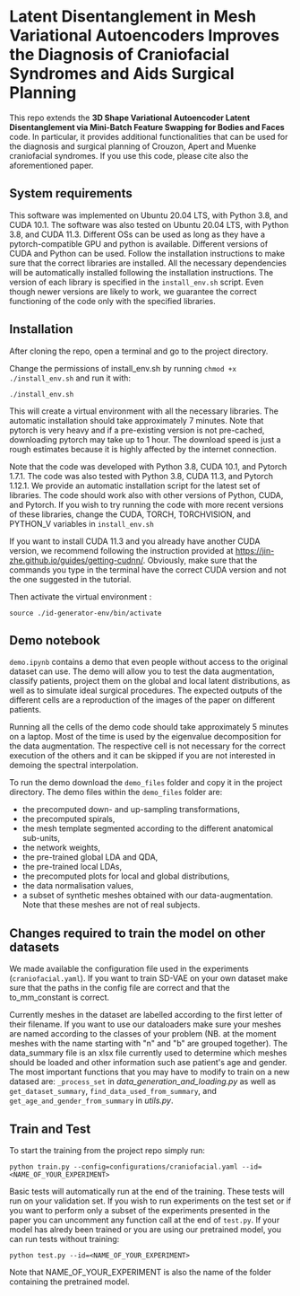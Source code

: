# Latent Disentanglement in Mesh Variational Autoencoders Improves the Diagnosis of Craniofacial Syndromes and Aids Surgical Planning

This repo extends the **3D Shape Variational Autoencoder Latent Disentanglement 
via Mini-Batch Feature Swapping for Bodies and Faces** code. In particular, 
it provides additional functionalities that can be used for the diagnosis 
and surgical planning of Crouzon, Apert and Muenke craniofacial syndromes. 
If you use this code, please cite also the aforementioned paper.
  
  
## System requirements

This software was implemented on Ubuntu 20.04 LTS, with Python 3.8, and CUDA 10.1.
The software was also tested on Ubuntu 20.04 LTS, with Python 3.8, and CUDA 11.3.
Different OSs can be used as long as they have a pytorch-compatible GPU and 
python is available. Different versions of CUDA and Python can be used. 
Follow the installation instructions to make sure that the correct libraries are
installed. All the necessary dependencies will be automatically installed 
following the installation instructions.
The version of each library is specified in the `install_env.sh` script. 
Even though newer versions are likely to work, we guarantee the correct
functioning of the code only with the specified libraries. 


## Installation

After cloning the repo, open a terminal and go to the project directory. 

Change the permissions of install_env.sh by running `chmod +x ./install_env.sh` 
and run it with:
```shell script
./install_env.sh
```
This will create a virtual environment with all the necessary libraries. 
The automatic installation should take approximately 7 minutes. Note that
pytorch is very heavy and if a pre-existing version is not pre-cached, downloading 
pytorch may take up to 1 hour. The download speed is just a rough estimates 
because it is highly affected by the internet connection.

Note that the code was developed with Python 3.8, CUDA 10.1, and Pytorch 1.7.1. 
The code was also tested with Python 3.8, CUDA 11.3, and Pytorch 1.12.1. 
We provide an automatic installation script for the latest set of libraries. 
The code should work also with other versions of  Python, CUDA, and Pytorch. 
If you wish to try running the code with more recent versions of these libraries, 
change the CUDA, TORCH, TORCHVISION, and PYTHON_V variables in `install_env.sh`

If you want to install CUDA 11.3 and you already have another CUDA version, 
we recommend following the instruction provided at https://jin-zhe.github.io/guides/getting-cudnn/.
Obviously, make sure that the commands you type in the terminal have the correct 
CUDA version and not the one suggested in the tutorial.

Then activate the virtual environment :
```shell script
source ./id-generator-env/bin/activate
```


## Demo notebook
`demo.ipynb` contains a demo that even people without access to the original 
dataset can use. 
The demo will allow you to test the data augmentation, 
classify patients, project them on the global and local latent distributions, as
well as to simulate ideal surgical procedures. The expected outputs of the 
different cells are a reproduction of the images of the paper on 
different patients.

Running all the cells of the demo code should take approximately 5 minutes on a 
laptop. Most of the time is used by the eigenvalue decomposition for the data 
augmentation. The respective cell is not necessary for the correct execution of 
the others and it can be skipped if you are not interested in demoing the 
spectral interpolation.

To run the demo download the `demo_files` folder and copy it in the project 
directory. The demo files within the `demo_files` folder are:
 - the precomputed down- and up-sampling transformations,
 - the precomputed spirals,
 - the mesh template segmented according to the different anatomical sub-units,
 - the network weights,
 - the pre-trained global LDA and QDA,
 - the pre-trained local LDAs,
 - the precomputed plots for local and global distributions,
 - the data normalisation values,
 - a subset of synthetic meshes obtained with our data-augmentation. Note that these meshes are not of real subjects.  
 
 
 ## Changes required to train the model on other datasets
 
 We made available the configuration file used in the experiments 
 (`craniofacial.yaml`). If you want to train SD-VAE on your own dataset make
 sure that the paths in the config file are correct and that the to_mm_constant 
 is correct. 
 
 Currently meshes in the dataset are labelled according to the first letter of 
 their filename. If you want to use our dataloaders make sure your meshes are 
 named according to the classes of your problem (NB. at the moment meshes with 
 the name starting with "n" and "b" are grouped together).
 The data_summary file is an xlsx file currently used to determine which meshes 
 should be loaded and other information such ase patient's age and gender. 
 The most important functions that you may have to modify to train on a new 
 datased are: `_process_set` in *data_generation_and_loading.py* as well as 
 `get_dataset_summary`, `find_data_used_from_summary`, and 
 `get_age_and_gender_from_summary` in *utils.py*.
  
 
 ## Train and Test
 
 To start the training from the project repo simply run:
 ```shell script
python train.py --config=configurations/craniofacial.yaml --id=<NAME_OF_YOUR_EXPERIMENT>
```

Basic tests will automatically run at the end of the training. These tests will 
run on your validation set. If you wish to run experiments on the test set or if 
you want to perform only a subset of the experiments presented in the paper 
you can uncomment any function call at the end of `test.py`. If your model has 
alredy been trained or you are using our pretrained model, you can run tests 
without training:
```shell script
python test.py --id=<NAME_OF_YOUR_EXPERIMENT>
```
Note that NAME_OF_YOUR_EXPERIMENT is also the name of the folder containing the
pretrained model.

